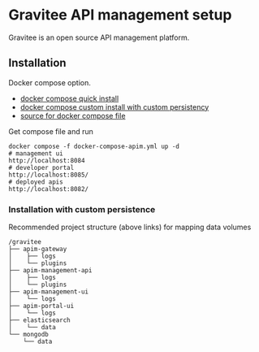 # Gravitee API management setup

Gravitee is an open source API management platform.

## Installation

Docker compose option.
- [docker compose quick install](https://documentation.gravitee.io/apim/install-and-upgrade/docker/quick-install)
- [docker compose custom install with custom persistency](https://documentation.gravitee.io/apim/install-and-upgrade/docker/docker-compose)
- [source for docker compose file](https://raw.githubusercontent.com/gravitee-io/gravitee-docker/master/apim/4.x/docker-compose.yml)

Get compose file and run

    docker compose -f docker-compose-apim.yml up -d
    # management ui
    http://localhost:8084
    # developer portal
    http://localhost:8085/
    # deployed apis
    http://localhost:8082/

### Installation with custom persistence

Recommended project structure (above links) for mapping data volumes

    /gravitee
    ├── apim-gateway
    │    ├── logs
    │    └── plugins
    ├── apim-management-api
    │    ├── logs
    │    └── plugins
    ├── apim-management-ui
    │    └── logs
    ├── apim-portal-ui
    │    └── logs
    ├── elasticsearch
    │    └── data
    └── mongodb
        └── data
